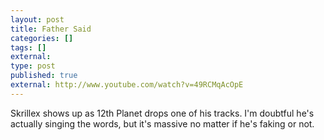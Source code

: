 ```yaml
---
layout: post
title: Father Said
categories: []
tags: []
external:
type: post
published: true
external: http://www.youtube.com/watch?v=49RCMqAcOpE
---
```


Skrillex shows up as 12th Planet drops one of his tracks. I'm doubtful he's actually singing the words, but it's massive no matter if he's faking or not.
